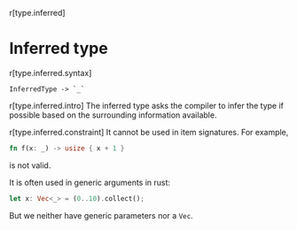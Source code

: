 r[type.inferred]
# Inferred type

r[type.inferred.syntax]
```grammar,types
InferredType -> `_`
```

r[type.inferred.intro]
The inferred type asks the compiler to infer the type if possible based on the
surrounding information available.

r[type.inferred.constraint]
It cannot be used in item signatures. For example, 

```rust
fn f(x: _) -> usize { x + 1 }
```

is not valid.

It is often used in generic arguments in rust:

```rust
let x: Vec<_> = (0..10).collect();
```

But we neither have generic parameters nor a `Vec`.

<!--
  What else should be said here?
  The only documentation I am aware of is https://rustc-dev-guide.rust-lang.org/type-inference.html
  There should be a broader discussion of type inference somewhere.
-->
